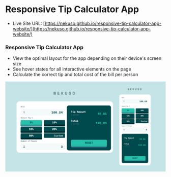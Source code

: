 # Responsive Tip Calculator App

- Live Site URL: [https://nekuso.github.io/responsive-tip-calculator-app-website/](https://nekuso.github.io/responsive-tip-calculator-app-website/)

### Responsive Tip Calculator App
- View the optimal layout for the app depending on their device's screen size
- See hover states for all interactive elements on the page
- Calculate the correct tip and total cost of the bill per person


![preview img](/preview.png)
